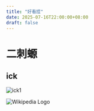 ```yaml
---
title: "好看捏"
date: 2025-07-16T22:00:00+08:00
draft: false
---
```


# 二刺螈
## ick
![ick1](/blog/pic/ick/icksuki.png)



![Wikipedia Logo](https://upload.wikimedia.org/wikipedia/commons/thumb/8/80/Wikipedia-logo-v2.svg/1200px-Wikipedia-logo-v2.svg.png)